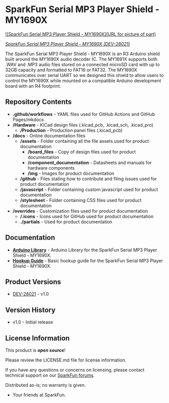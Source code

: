 SparkFun Serial MP3 Player Shield - MY1690X
========================================

[![SparkFun Serial MP3 Player Shield - MY1690X](URL for picture of part)](https://www.sparkfun.com/catalog/product/view/id/28021)

[*SparkFun Serial MP3 Player Shield - MY1690X (DEV-28021)*](https://www.sparkfun.com/catalog/product/view/id/28021)

The SparkFun Serial MP3 Player Shield - MY1690X is an R3 Arduino shield built around the MY1690X audio decoder IC. The MY1691X supports both .WAV and .MP3 audio files stored on a connected microSD card with up to 32GB capacity and formatted to FAT16 or FAT32. The MY1690X communicates over serial UART so we designed this shield to allow users to control the MY1690X while mounted on a compatible Arduino development board with an R4 footprint. 

Repository Contents
-------------------

* **.github/workflows** - YAML files used for GitHub Actions and GitHub Pages/mkdocs
* **/Hardware** - KiCad design files (.kicad_pcb, .kicad_sch, .kicad_pro)
  * **/Production** - Production panel files (.kicad_pcb)
* **/docs** - Online documentation files
  * **/assets** - Folder containing all the file assets used for product documentation
    * **/board_files** - Copy of design files used for product documentation
    * **/component_documentation** - Datasheets and manuals for hardware components
    * **/img** - Images for product documentation
  * **/github** - Files stating how to contribute and filing issues used for product documentation
  * **/javascript** - Folder containing custom javascript used for product documentation
  * **/stylesheet** - Folder containing CSS files used for product documentation
* **/overrides** - Customization files used for product documentation
  * **/.icons** - Icons used for GitHub used for product documentation
  * **./partials** - Used for product documentation



Documentation
--------------

* **[Arduino Library](https://github.com/sparkfun/SparkFun_MY1690_MP3_Decoder_Arduino_Library/)** - Arduino Library for the SparkFun Serial MP3 Player Shield - MY1690X.
* **[Hookup Guide](https://docs.sparkfun.com/SparkFun_Serial_MP3_Player_Shield-MY1690X)** - Basic hookup guide for the SparkFun Serial MP3 Player Shield - MY1690X.




Product Versions
----------------
* [DEV-28021](https://www.sparkfun.com/catalog/product/view/id/28021) - v1.0



Version History
---------------
* v1.0 - Initial release

License Information
-------------------

This product is _**open source**_!

Please review the LICENSE.md file for license information.

If you have any questions or concerns on licensing, please contact technical support on our [SparkFun forums](https://community.sparkfun.com/c/community/general-chit-chat/37).

Distributed as-is; no warranty is given.

- Your friends at SparkFun.

_<COLLABORATION CREDIT>_

